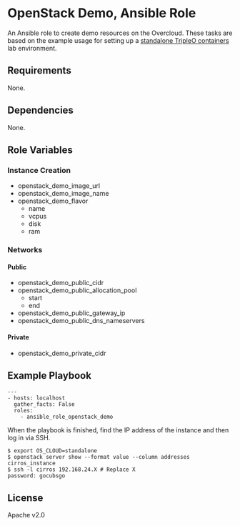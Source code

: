 # OpenStack Demo, Ansible Role

An Ansible role to create demo resources on the Overcloud. These tasks are based on the example usage for setting up a [standalone TripleO containers](https://docs.openstack.org/tripleo-docs/latest/install/containers_deployment/standalone.html) lab environment.

## Requirements

None.

## Dependencies

None.

## Role Variables

### Instance Creation

* openstack_demo_image_url
* openstack_demo_image_name
* openstack_demo_flavor
    * name
    * vcpus
    * disk
    * ram

### Networks

#### Public

* openstack_demo_public_cidr
* openstack_demo_public_allocation_pool
    * start
    * end
* openstack_demo_public_gateway_ip
* openstack_demo_public_dns_nameservers

#### Private

* openstack_demo_private_cidr

## Example Playbook

```
---
- hosts: localhost
  gather_facts: False
  roles:
    - ansible_role_openstack_demo
```

When the playbook is finished, find the IP address of the instance and then log in via SSH.

```
$ export OS_CLOUD=standalone
$ openstack server show --format value --column addresses cirros_instance
$ ssh -l cirros 192.168.24.X # Replace X
password: gocubsgo
```

## License

Apache v2.0
